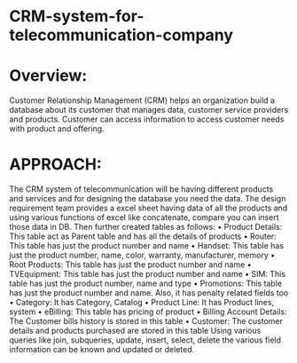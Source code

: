 # CRM-system-for-telecommunication-company

# Overview: 
Customer Relationship Management (CRM) helps an organization build a database about its customer that manages data, customer service providers and products. Customer can access information to access customer needs with product and offering.

# APPROACH:
The CRM system of telecommunication will be having different products and services and for designing the database you need the data. The design requirement team provides a excel sheet having data of all the products and using various functions of excel like concatenate, compare you can insert those data in DB. Then further created tables as follows:
• Product Details: This table act as Parent table and has all the details of products
• Router: This table has just the product number and name
• Handset: This table has just the product number, name, color, warranty,
manufacturer, memory
• Root Products: This table has just the product number and name
• TVEquipment: This table has just the product number and name
• SIM: This table has just the product number, name and type
• Promotions: This table has just the product number and name. Also, it has
penalty related fields too
• Category: It has Category, Catalog
• Product Line: It has Product lines, system
• eBilling: This table has pricing of product
• Billing Account Details: The Customer bills history is stored in this table
• Customer: The customer details and products purchased are stored in this
table
Using various queries like join, subqueries, update, insert, select, delete the various field information can be known and updated or deleted.
